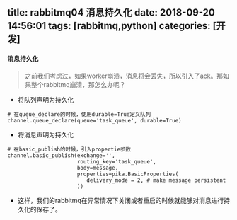 title: rabbitmq04 消息持久化
date: 2018-09-20 14:56:01
tags: [rabbitmq,python]
categories: [开发]
---

#### 消息持久化
> 之前我们考虑过，如果worker崩溃，消息将会丢失，所以引入了ack。那如果整个rabbitmq崩溃，那怎么办呢？

- 将队列声明为持久化

<!--more-->

```
# 在queue_declare的时候，使用durable=True定义队列
channel.queue_declare(queue='task_queue', durable=True)
```
- 将消息声明为持久化
```
# 在basic_publish的时候，引入propertie参数
channel.basic_publish(exchange='',
                      routing_key='task_queue',
                      body=message,
                      properties=pika.BasicProperties(
                         delivery_mode = 2, # make message persistent
                      ))
```
- 这样，我们的rabbitmq在异常情况下关闭或者重启的时候就能够对消息进行持久化的保存了。
